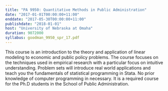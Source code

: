 ```yaml
---
title: "PA 9950: Quantitative Methods in Public Administration"
date: "2017-01-01T00:00:00+11:00"
enddate: "2017-05-30T00:00:00+11:00"
publishdate: "2018-01-01"
host: "University of Nebraska at Omaha"
duration: 9072000
syllabus: goodman_9950_spr_17.pdf
---
```


This course is an introduction to the theory and application of linear modeling to economic and public policy problems. The course focuses on the techniques used in empirical research with a particular focus on intuitive understanding. Problem sets will introduce real world applications and teach you the fundamentals of statistical programming in Stata. No prior knowledge of computer programming in necessary. It is a required course for the Ph.D students in the School of Public Administration.
